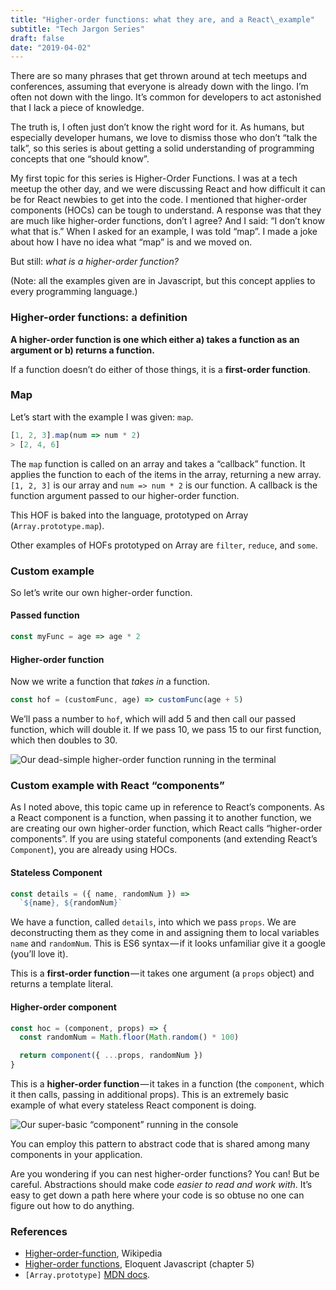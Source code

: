 ```yaml
---
title: "Higher-order functions: what they are, and a React\_example"
subtitle: "Tech Jargon Series"
draft: false
date: "2019-04-02"
---
```

There are so many phrases that get thrown around at tech meetups and conferences, assuming that everyone is already down with the lingo. I’m often not down with the lingo. It’s common for developers to act astonished that I lack a piece of knowledge.

The truth is, I often just don’t know the right word for it. As humans, but especially developer humans, we love to dismiss those who don’t “talk the talk”, so this series is about getting a solid understanding of programming concepts that one “should know”.

My first topic for this series is Higher-Order Functions. I was at a tech meetup the other day, and we were discussing React and how difficult it can be for React newbies to get into the code. I mentioned that higher-order components (HOCs) can be tough to understand. A response was that they are much like higher-order functions, don’t I agree? And I said: “I don’t know what that is.” When I asked for an example, I was told “map”. I made a joke about how I have no idea what “map” is and we moved on.

But still: _what is a higher-order function?_

(Note: all the examples given are in Javascript, but this concept applies to every programming language.)

### Higher-order functions: a definition

**A higher-order function is one which either a) takes a function as an argument or b) returns a function.**

If a function doesn’t do either of those things, it is a **first-order function**.

### Map

Let’s start with the example I was given: `map`.
```javascript
[1, 2, 3].map(num => num * 2)  
> [2, 4, 6]
```

The `map` function is called on an array and takes a “callback” function. It applies the function to each of the items in the array, returning a new array. `[1, 2, 3]` is our array and `num => num * 2` is our function. A callback is the function argument passed to our higher-order function.

This HOF is baked into the language, prototyped on Array (`Array.prototype.map`).

Other examples of HOFs prototyped on Array are `filter`, `reduce`, and `some`.

### Custom example

So let’s write our own higher-order function.

#### Passed function
```javascript
const myFunc = age => age * 2
```

#### Higher-order function

Now we write a function that _takes in_ a function.
```javascript
const hof = (customFunc, age) => customFunc(age + 5) 
```

We’ll pass a number to `hof`, which will add 5 and then call our passed function, which will double it. If we pass 10, we pass 15 to our first function, which then doubles to 30.

![Our dead-simple higher-order function running in the terminal](https://cdn-images-1.medium.com/max/1600/1*hihD4HHej1EcMr04jctg9A.png)
### Custom example with React “components”

As I noted above, this topic came up in reference to React’s components. As a React component is a function, when passing it to another function, we are creating our own higher-order function, which React calls “higher-order components”. If you are using stateful components (and extending React’s `Component`), you are already using HOCs.

#### Stateless Component
```javascript
const details = ({ name, randomNum }) =>  
  `${name}, ${randomNum}`
```

We have a function, called `details`, into which we pass `props`. We are deconstructing them as they come in and assigning them to local variables `name` and `randomNum`. This is ES6 syntax — if it looks unfamiliar give it a google (you’ll love it).

This is a **first-order function** — it takes one argument (a `props` object) and returns a template literal.

#### Higher-order component
```javascript
const hoc = (component, props) => {  
  const randomNum = Math.floor(Math.random() * 100)

  return component({ ...props, randomNum })  
}
```

This is a **higher-order function** — it takes in a function (the `component`, which it then calls, passing in additional props). This is an extremely basic example of what every stateless React component is doing.

![Our super-basic “component” running in the console](https://cdn-images-1.medium.com/max/1600/1*SV9bA8FBOWuGCmMBJ22-Jg.png)

You can employ this pattern to abstract code that is shared among many components in your application.

Are you wondering if you can nest higher-order functions? You can! But be careful. Abstractions should make code _easier to read and work with_. It’s easy to get down a path here where your code is so obtuse no one can figure out how to do anything.

### References

*   [Higher-order-function](https://en.wikipedia.org/wiki/Higher-order_function), Wikipedia
*   [Higher-order functions](https://eloquentjavascript.net/05_higher_order.html), Eloquent Javascript (chapter 5)
*   `[Array.prototype]` [MDN docs](https://developer.mozilla.org/en-US/docs/Web/JavaScript/Reference/Global_Objects/Array/prototype).
